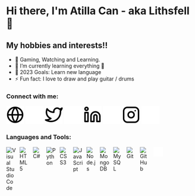 # Hi there, I'm Atilla Can - aka Lithsfell 👋 

## My hobbies and interests!!

- 👹 Gaming, Watching and Learning.
- 🌱 I’m currently learning everything 🤣
- 🥅 2023 Goals: Learn new language
- ⚡ Fun fact: I love to draw and play guitar / drums

### Connect with me:

[![website](./img/globe-light.svg)](https://Lithsfell.app#gh-light-mode-only)
[![website](./img/globe-dark.svg)](https://Lithsfell.app#gh-dark-mode-only)
[![website](./img/twitter-light.svg)](https://twitter.com/atillacanalpan#gh-light-mode-only)
[![website](./img/twitter-dark.svg)](https://twitter.com/atillacanalpan#gh-dark-mode-only)
[![website](./img/linkedin-light.svg)](https://www.linkedin.com/in/atilla-can-alpan-91755988/#gh-light-mode-only)
[![website](./img/linkedin-dark.svg)](https://www.linkedin.com/in/atilla-can-alpan-91755988/#gh-dark-mode-only)
[![website](./img/instagram-light.svg)](https://instagram.com/atillacanalpan#gh-light-mode-only)
[![website](./img/instagram-dark.svg)](https://instagram.com/atillacanalpan#gh-dark-mode-only)

### Languages and Tools:

<img align="left" alt="Visual Studio Code" width="26px" src="https://cdn.jsdelivr.net/gh/devicons/devicon/icons/vscode/vscode-original.svg" style="padding-right:10px;" />
<img align="left" alt="HTML5" width="26px" src="https://cdn.jsdelivr.net/gh/devicons/devicon/icons/html5/html5-original.svg" style="padding-right:10px;" />
<img align="left" alt="C#" width="26px" src="https://cdn.jsdelivr.net/gh/devicons/devicon/icons/csharp/csharp-original.svg" style="padding-right:10px;" />
<img align="left" alt="Python" width="26px" src="https://cdn.jsdelivr.net/gh/devicons/devicon/icons/python/python-original.svg" style="padding-right:10px;" />
<img align="left" alt="CSS3" width="26px" src="https://cdn.jsdelivr.net/gh/devicons/devicon/icons/css3/css3-original.svg" style="padding-right:10px;" />
<img align="left" alt="JavaScript" width="26px" src="https://cdn.jsdelivr.net/gh/devicons/devicon/icons/javascript/javascript-original.svg" style="padding-right:10px;" />
<img align="left" alt="Node.js" width="26px" src="https://cdn.jsdelivr.net/gh/devicons/devicon/icons/nodejs/nodejs-original.svg" style="padding-right:10px;" />
<img align="left" alt="MongoDB" width="26px" src="https://cdn.jsdelivr.net/gh/devicons/devicon/icons/mongodb/mongodb-original.svg" style="padding-right:10px;" />
<img align="left" alt="MySQL" width="26px" src="https://cdn.jsdelivr.net/gh/devicons/devicon/icons/mysql/mysql-original.svg" style="padding-right:10px;" />
<img align="left" alt="Git" width="26px" src="https://cdn.jsdelivr.net/gh/devicons/devicon/icons/git/git-original.svg" style="padding-right:10px;" />
<img align="left" alt="GitHub" width="26px" src="https://user-images.githubusercontent.com/3369400/139447912-e0f43f33-6d9f-45f8-be46-2df5bbc91289.png" style="padding-right:10px;"/>
<img align="left" alt="Terminal" width="26px" src="./img/terminal-dark.svg"/>

